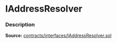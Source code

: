 # IAddressResolver

### Description <a href="description" id="description"></a>

**Source:** [contracts/interfaces/IAddressResolver.sol](https://github.com/perifinance/peri-finance/blob/master/contracts/interfaces/IAddressResolver.sol)
